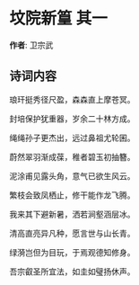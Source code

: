 # 坟院新篁  其一

**作者**: 卫宗武

## 诗词内容

琅玕挺秀径尺盈，森森直上摩苍冥。

封培保护犹重器，岁余二十林方成。

绳绳孙子更杰出，远过鼻祖尤轮囷。

蔚然翠羽渐成葆，稚者碧玉初抽簪。

泥涂甫见露头角，意气已欲生风云。

繁枝会致凤栖止，修干能作龙飞腾。

我来其下避新暑，洒若涧壑涵层冰。

清高直亮异凡种，愿言世与山长青。

绿漪岂但为目玩，于焉观德知修身。

吾宗叡圣所宜法，如圭如璧扬休声。

